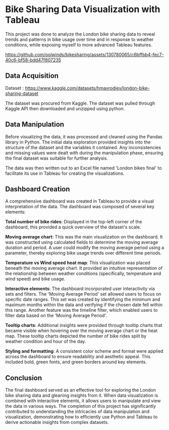 # Bike Sharing Data Visualization with Tableau

This project was done to analyze the London bike sharing data to reveal trends and patterns in bike usage over time and in response to weather conditions, while exposing myself to more advanced Tableau features. 



https://github.com/oolwinds/bikesharing/assets/130780065/c6bffbb4-fec7-40c6-bf58-bdd47f807235

## Data Acquisition
Dataset : https://www.kaggle.com/datasets/hmavrodiev/london-bike-sharing-dataset

The dataset was procured from Kaggle. The dataset was pulled through Kaggle API then downloaded and unzipped using python.

## Data Manipulation
Before visualizing the data, it was processed and cleaned using the Pandas library in Python. The initial data exploration provided insights into the structure of the dataset and the variables it contained. Any inconsistencies and missing values were dealt with during the manipulation phase, ensuring the final dataset was suitable for further analysis.

The data was then written out to an Excel file named 'London bikes final' to facilitate its use in Tableau for creating the visualizations.

## Dashboard Creation
A comprehensive dashboard was created in Tableau to provide a visual interpretation of the data. The dashboard was composed of several key elements:

**Total number of bike rides**: Displayed in the top-left corner of the dashboard, this provided a quick overview of the dataset's scale.

**Moving average chart**: This was the main visualization on the dashboard. It was constructed using calculated fields to determine the moving average duration and period. A user could modify the moving average period using a parameter, thereby exploring bike usage trends over different time periods.

**Temperature vs Wind speed heat map**: This visualization was placed beneath the moving average chart. It provided an intuitive representation of the relationship between weather conditions (specifically, temperature and wind speed) and bike usage.

**Interactive elements**: The dashboard incorporated user interactivity via sets and filters. The 'Moving Average Period' set allowed users to focus on specific date ranges. This set was created by identifying the minimum and maximum months within the data and verifying if the chosen date fell within this range. Another feature was the timeline filter, which enabled users to filter data based on the 'Moving Average Period'.

**Tooltip charts**: Additional insights were provided through tooltip charts that became visible when hovering over the moving average chart or the heat map. These tooltip charts depicted the number of bike rides split by weather condition and hour of the day.

**Styling and formatting**: A consistent color scheme and format were applied across the dashboard to ensure readability and aesthetic appeal. This included bold, green fonts, and green borders around key elements.

## Conclusion
The final dashboard served as an effective tool for exploring the London bike sharing data and gleaning insights from it. When data visualization is combined with interactive elements, it allows users to manipulate and view the data in various ways. The completion of this project has significantly contributed to understanding the intricacies of data manipulation and visualization, demonstrating how to efficiently use Python and Tableau to derive actionable insights from complex datasets.
